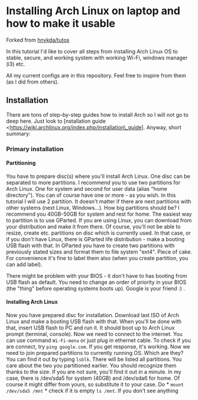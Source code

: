 # Installing Arch Linux on laptop and how to make it usable
Forked from [hnykda/tutos](https://github.com/hnykda/tutos)

In this tutorial I'd like to cover all steps from installing Arch Linux
OS to stable, secure, and working system with working Wi-Fi, windows
manager (i3) etc.

All my current configs are in this repository. Feel free to inspire from
them (as I did from others).

## Installation

There are tons of step-by-step guides how to install Arch so I will not
go to deep here. Just look to
[nstallation guide &lt;https://wiki.archlinux.org/index.php/installation\_guide].
Anyway, short summary:

### Primary installation

#### Partitioning

You have to prepare disc(s) where you'll install Arch Linux. One disc
can be separated to more partitions. I recommend you to use two
partitions for Arch Linux. One for system and second for user data
(alias "home directory"). You can of course have one or more - as you
wish. In this tutorial I will use 2 partition. It doesn't matter if
there are next partitions with other systems (next Linux, Windows...).
How big partitions should be? I recommend you 40GB-50GB for system and
rest for home. The easiest way to partition is to use GParted. If you
are using Linux, you can download from your distribution and make it
from there. Of course, you'll not be able to resize, create etc.
partitions on disc which is currently used. In that case, or if you
don't have Linux, there is GParted life distribution - make a booting
USB flash with that. In GParted you have to create two partitions with
previously stated sizes and format them to file system "ext4". Piece of
cake. For convenience it's fine to label them also (when you create
partition, you can add label).

There might be problem with your BIOS - it don't have to has booting
from USB flash as default. You need to change an order of priority in
your BIOS (the "thing" before operating systems boots up). Google is
your friend :) .

#### Installing Arch Linux

Now you have prepared disc for installation. Download last ISO of Arch
Linux and make a booting USB flash with that. When you'll be done with
that, insert USB flash to PC and run it. It should boot up to Arch Linux
prompt (terminal, console). Now we need to connect to the internet. You
can use command `Wi-Fi-menu` or just plug in ethernet cable. To check if
you are connect, try `ping google.com`. If you get response, it's
working. Now we need to join prepared partitions to currently running
OS. Which are they? You can find it out by typing `lsblk`. There will be
listed all partitions. You care about the two you partitioned earlier.
You should recognize them thanks to the size. If you are not sure,
you'll find it out in a minute. In my case, there is /dev/sda5 for
system (40GB) and /dev/sda6 for home. Of course it might differ from
yours, so substitute it to your case. Do \* `mount /dev/sda5 /mnt` \*
check if it is empty `ls /mnt`. If you don't see anything

  [nstallation guide &lt;https://wiki.archlinux.org/index.php/installation\_guide]:
    nstallation%20guide%20%3Chttps://wiki.archlinux.org/index.php/installation_guide
